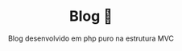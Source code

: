 <h1 align="center">
    Blog  🐘
</h1>
<p align="center">Blog desenvolvido em php puro na estrutura MVC</p>
